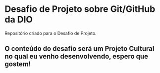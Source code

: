 # Desafio de Projeto sobre  Git/GitHub da DIO
Repositório criado para o Desafio de Projeto.

## O conteúdo do desafio será um Projeto Cultural no qual eu venho desenvolvendo, espero que gostem!
